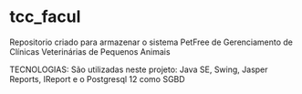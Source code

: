 # tcc_facul
Repositorio criado para armazenar o sistema PetFree de Gerenciamento de Clínicas Veterinárias de Pequenos Animais


TECNOLOGIAS:
  São utilizadas neste projeto: Java SE, Swing, Jasper Reports, IReport e o Postgresql 12 como SGBD
